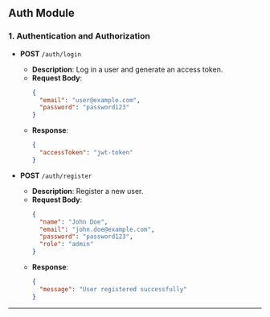 ## **Auth Module**
### **1. Authentication and Authorization**
- **POST** `/auth/login`
  - **Description**: Log in a user and generate an access token.
  - **Request Body**:
    ```json
    {
      "email": "user@example.com",
      "password": "password123"
    }
    ```
  - **Response**:
    ```json
    {
      "accessToken": "jwt-token"
    }
    ```

- **POST** `/auth/register`
  - **Description**: Register a new user.
  - **Request Body**:
    ```json
    {
      "name": "John Doe",
      "email": "john.doe@example.com",
      "password": "password123",
      "role": "admin"
    }
    ```
  - **Response**:
    ```json
    {
      "message": "User registered successfully"
    }
    ```

---